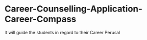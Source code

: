 # Career-Counselling-Application-Career-Compass
It will guide the students in regard to their Career Perusal 
